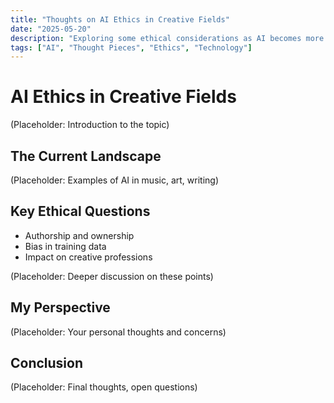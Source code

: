 ```yaml
---
title: "Thoughts on AI Ethics in Creative Fields"
date: "2025-05-20"
description: "Exploring some ethical considerations as AI becomes more prevalent in creative work."
tags: ["AI", "Thought Pieces", "Ethics", "Technology"]
---
```


# AI Ethics in Creative Fields

(Placeholder: Introduction to the topic)

## The Current Landscape

(Placeholder: Examples of AI in music, art, writing)

## Key Ethical Questions

*   Authorship and ownership
*   Bias in training data
*   Impact on creative professions

(Placeholder: Deeper discussion on these points)

## My Perspective

(Placeholder: Your personal thoughts and concerns)

## Conclusion

(Placeholder: Final thoughts, open questions)

